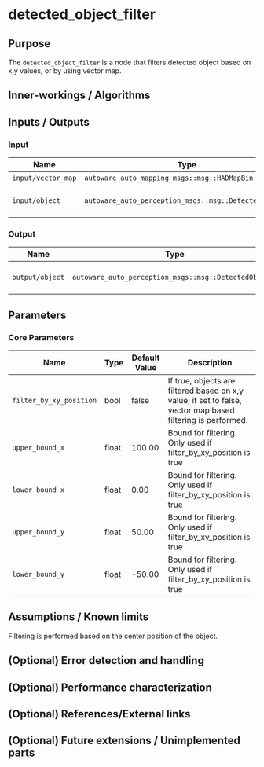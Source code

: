 # detected_object_filter

## Purpose

The `detected_object_filter` is a node that filters detected object based on x,y values, or by using vector map.

## Inner-workings / Algorithms

## Inputs / Outputs

### Input

| Name               | Type                                                  | Description           |
| ------------------ | ----------------------------------------------------- | --------------------- |
| `input/vector_map` | `autoware_auto_mapping_msgs::msg::HADMapBin`          | vector map            |
| `input/object`     | `autoware_auto_perception_msgs::msg::DetectedObjects` | input detected object |

### Output

| Name            | Type                                                  | Description              |
| --------------- | ----------------------------------------------------- | ------------------------ |
| `output/object` | `autoware_auto_perception_msgs::msg::DetectedObjects` | filtered detected object |

## Parameters

### Core Parameters

| Name                    | Type  | Default Value | Description                                                                                                 |
| ----------------------- | ----- | ------------- | ----------------------------------------------------------------------------------------------------------- |
| `filter_by_xy_position` | bool  | false         | If true, objects are filtered based on x,y value; if set to false, vector map based filtering is performed. |
| `upper_bound_x`         | float | 100.00        | Bound for filtering. Only used if filter_by_xy_position is true                                             |
| `lower_bound_x`         | float | 0.00          | Bound for filtering. Only used if filter_by_xy_position is true                                             |
| `upper_bound_y`         | float | 50.00         | Bound for filtering. Only used if filter_by_xy_position is true                                             |
| `lower_bound_y`         | float | -50.00        | Bound for filtering. Only used if filter_by_xy_position is true                                             |

## Assumptions / Known limits

Filtering is performed based on the center position of the object.

## (Optional) Error detection and handling

## (Optional) Performance characterization

## (Optional) References/External links

## (Optional) Future extensions / Unimplemented parts
